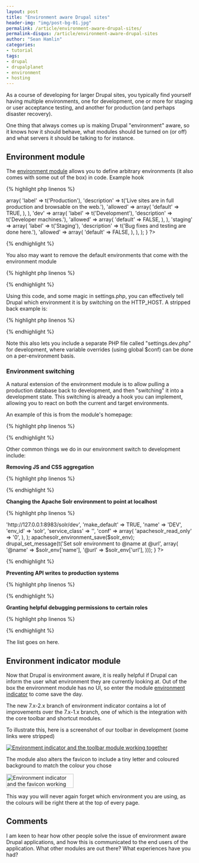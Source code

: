 ```yaml
---
layout: post
title: "Environment aware Drupal sites"
header-img: "img/post-bg-01.jpg"
permalink: /article/environment-aware-drupal-sites/
permalink-disqus: /article/environment-aware-drupal-sites
author: "Sean Hamlin"
categories:
- tutorial
tags:
- drupal
- drupalplanet
- environment
- hosting
---
```


As a course of developing for larger Drupal sites, you typically find yourself having multiple environments, one for development, one or more for staging or user acceptance testing, and another for production (and perhaps disaster recovery).

One thing that always comes up is making Drupal "environment" aware, so it knows how it should behave, what modules should be turned on (or off) and what servers it should be talking to for instance.

## Environment module ##

The [environment module](https://www.drupal.org/project/environment) allows you to define arbitrary environments (it also comes with some out of the box) in code. Example hook

{% highlight php linenos %}
<?php
/**
 * Implements hook_environment().
 */
function HOOK_config_environment() {
  return array(
    'prod' => array(
      'label' => t('Production'),
      'description' => t('Live sites are in full production and browsable on the web.'),
      'allowed' => array(
        'default' => TRUE,
      ),
    ),
    'dev' => array(
      'label' => t('Development'),
      'description' => t('Developer machines.'),
      'allowed' => array(
        'default' => FALSE,
      ),
    ),
    'staging' => array(
      'label' => t('Staging'),
      'description' => t('Bug fixes and testing are done here.'),
      'allowed' => array(
        'default' => FALSE,
      ),
    ),
  );
}
?>
{% endhighlight %}

You also may want to remove the default environments that come with the environment module

{% highlight php linenos %}
<?php
/**
 * Implements hook_environment_alter().
 */
function HOOK_config_environment_alter(&$environments) {
  // Remove default environments.
  unset($environments['production']);
  unset($environments['development']);
}
?>
{% endhighlight %}

Using this code, and some magic in settings.php, you can effectively tell Drupal which environment it is by switching on the HTTP_HOST. A stripped back example is:

{% highlight php linenos %}
<?php
// Include environment-specific config by parsing the URL.
// To override this, set $environment in settings.php
// BEFORE including this file.
if (!isset($environment)) {
  if (strpos($_SERVER['SERVER_NAME'], '.demo.net.nz') !== FALSE) {
    $environment = 'staging';
  }
  elseif (strpos($_SERVER['SERVER_NAME'], 'local') !== FALSE) {
    $environment = 'dev';
  }
  else {
    // Default to production.
    $environment = 'prod';
  }
}
// The environment module uses a lowercase variable.
$conf['environment']['default'] = $environment;
define('ENVIRONMENT', $environment);

// Load the environment config file, followed by host-specific
// over-rides (if any) in non-production environments.
$conf_path = DRUPAL_ROOT . "/sites/default/";
require $conf_path . "settings.$environment.php";
?>
{% endhighlight %}

Note this also lets you include a separate PHP file called "settings.dev.php" for development, where variable overrides (using global $conf) can be done on a per-environment basis.

### Environment switching ###

A natural extension of the environment module is to allow pulling a production database back to development, and then "switching" it into a development state. This switching is already a hook you can implement, allowing you to react on both the current and target environments.

An example of this is from the module's homepage:

{% highlight php linenos %}
<?php
/**
 * Implementation of hook_environment_switch().
 */
function HOOK_environment_switch($target_env, $current_env) {
  // Declare each optional development-related module
  $devel_modules = array(
    'context_ui',
    'devel',
    'devel_generate',
    'devel_node_access',
    'update',
    'views_ui',
  );
  switch ($target_env) {
    case 'production':
      module_disable($devel_modules);
      drupal_set_message('Disabled development modules');
      return;
    case 'development':
      module_enable($devel_modules);
      drupal_set_message('Enabled development modules');
      return;
  }
}
?>
{% endhighlight %}

Other common things we do in our environment switch to development include:

**Removing JS and CSS aggregation**

{% highlight php linenos %}
<?php
variable_set('preprocess_css', 0);
variable_set('preprocess_js', 0);
drupal_set_message(t('Removed aggregation from CSS and JS.'));
?>
{% endhighlight %}

**Changing the Apache Solr environment to point at localhost**

{% highlight php linenos %}
<?php
if (module_exists('apachesolr')) {
  $solr_env = array(
    'url' => 'http://127.0.0.1:8983/solr/dev',
    'make_default' => TRUE,
    'name' => 'DEV',
    'env_id' => 'solr',
    'service_class' => '',
    'conf' => array(
      'apachesolr_read_only' => '0',
    ),
  );
  apachesolr_environment_save($solr_env);
  drupal_set_message(t('Set solr environment to @name at @url', array(
    '@name' => $solr_env['name'],
    '@url' => $solr_env['url'],
  )));
}
?>
{% endhighlight %}

**Preventing API writes to production systems**

{% highlight php linenos %}
<?php
variable_set('brightcove_api_write_enabled', 0);
drupal_set_message(t('Stopped the Brightcove write API sync.'));
?>
{% endhighlight %}

**Granting helpful debugging permissions to certain roles**

{% highlight php linenos %}
<?php
if (module_exists('devel')) {
  $dev_perms = array(
    'access devel information',
    'switch users',
  );
  user_role_grant_permissions(DRUPAL_ANONYMOUS_RID, $dev_perms);
  user_role_grant_permissions(DRUPAL_AUTHENTICATED_RID, $dev_perms);
}
?>
{% endhighlight %}

The list goes on here.

## Environment indicator module ##

Now that Drupal is environment aware, it is really helpful if Drupal can inform the user what environment they are currently looking at. Out of the box the environment module has no UI, so enter the module [environment indicator](https://www.drupal.org/project/environment_indicator) to come save the day.

The new 7.x-2.x branch of environment indicator contains a lot of improvements over the 7.x-1.x branch, one of which is the integration with the core toolbar and shortcut modules.

To illustrate this, here is a screenshot of our toolbar in development (some links were stripped)

<a href="{{ site.url }}/img/toolbar.png" >
<img src="{{ site.url }}/img/toolbar.png" alt="Environment indicator and the toolbar module working together" class="img-responsive" />
</a>

The module also alters the favicon to include a tiny letter and coloured background to match the colour you chose

<img src="{{ site.url }}/img/toolbar-icon.png" width="181" height="38" alt="Environment indicator and the favicon working together"  />

This way you will never again forget which environment you are using, as the colours will be right there at the top of every page.

## Comments ##

I am keen to hear how other people solve the issue of environment aware Drupal applications, and how this is communicated to the end users of the application. What other modules are out there? What experiences have you had?
